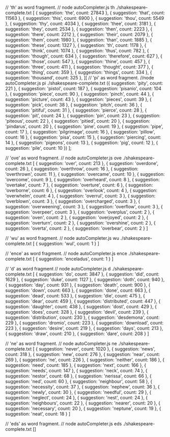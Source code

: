 // 'th' as word fragment.
// node autoCompleter.js th ./shakespeare-complete.txt
[
  { suggestion: 'the', count: 27843 },
  { suggestion: 'that', count: 11563 },
  { suggestion: 'this', count: 6900 },
  { suggestion: 'thou', count: 5549 },
  { suggestion: 'thy', count: 4034 },
  { suggestion: 'thee', count: 3181 },
  { suggestion: 'they', count: 2534 },
  { suggestion: 'then', count: 2223 },
  { suggestion: 'there', count: 2212 },
  { suggestion: 'their', count: 2079 },
  { suggestion: 'them', count: 1980 },
  { suggestion: 'than', count: 1885 },
  { suggestion: 'these', count: 1327 },
  { suggestion: 'th', count: 1178 },
  { suggestion: 'think', count: 1074 },
  { suggestion: 'thus', count: 782 },
  { suggestion: 'though', count: 634 },
  { suggestion: 'therefore', count: 627 },
  { suggestion: 'those', count: 547 },
  { suggestion: 'thine', count: 457 },
  { suggestion: 'three', count: 411 },
  { suggestion: 'thought', count: 377 },
  { suggestion: 'thing', count: 359 },
  { suggestion: 'things', count: 334 },
  { suggestion: 'thousand', count: 325 },
][
  // 'pi' as word fragment.
  //node autoCompleter.js pi ./shakespeare-complete.txt
  ({ suggestion: 'pity', count: 221 },
  { suggestion: 'pistol', count: 187 },
  { suggestion: 'pisanio', count: 104 },
  { suggestion: 'piece', count: 90 },
  { suggestion: 'pinch', count: 44 },
  { suggestion: 'picture', count: 43 },
  { suggestion: 'pieces', count: 39 },
  { suggestion: 'pick', count: 38 },
  { suggestion: 'pitch', count: 36 },
  { suggestion: 'pitiful', count: 31 },
  { suggestion: 'pierce', count: 28 },
  { suggestion: 'pit', count: 24 },
  { suggestion: 'pin', count: 23 },
  { suggestion: 'piteous', count: 22 },
  { suggestion: 'pitied', count: 20 },
  { suggestion: 'pindarus', count: 20 },
  { suggestion: 'pine', count: 19 },
  { suggestion: 'pipe', count: 17 },
  { suggestion: 'pilgrimage', count: 16 },
  { suggestion: 'pillow', count: 16 },
  { suggestion: 'pisa', count: 15 },
  { suggestion: 'piercing', count: 14 },
  { suggestion: 'pigeons', count: 13 },
  { suggestion: 'pig', count: 12 },
  { suggestion: 'pile', count: 10 })
];

// 'ove' as word fragment.
// node autoCompleter.js ove ./shakespeare-complete.txt 
[ { suggestion: 'over', count: 213 },
  { suggestion: 'overdone', count: 26 },
  { suggestion: 'overthrow', count: 16 },
  { suggestion: 'overthrown', count: 11 },
  { suggestion: 'overcame', count: 10 },
  { suggestion: 'overcome', count: 9 },
  { suggestion: 'overheard', count: 8 },
  { suggestion: 'overtake', count: 7 },
  { suggestion: 'overture', count: 6 },
  { suggestion: 'overborne', count: 6 },
  { suggestion: 'overlook', count: 4 },
  { suggestion: 'overwhelm', count: 4 },
  { suggestion: 'overrul', count: 3 },
  { suggestion: 'overblown', count: 3 },
  { suggestion: 'overcharged', count: 3 },
  { suggestion: 'overweening', count: 3 },
  { suggestion: 'overflow', count: 3 },
  { suggestion: 'overpeer', count: 3 },
  { suggestion: 'overplus', count: 2 },
  { suggestion: 'oven', count: 2 },
  { suggestion: 'overjoyed', count: 2 },
  { suggestion: 'overturn', count: 2 },
  { suggestion: 'overshine', count: 2 },
  { suggestion: 'overta', count: 2 },
  { suggestion: 'overbear', count: 2 } ]

// 'wu' as word fragment.
// node autoCompleter.js wu ./shakespeare-complete.txt 
[ { suggestion: 'wul', count: 1 } ]

// 'ence' as word fragment.
// node autoCompleter.js ence ./shakespeare-complete.txt 
[ { suggestion: 'enceladus', count: 1 } ]

// 'd' as word fragment
// node autoCompleter.js d ./shakespeare-complete.txt 
[ { suggestion: 'do', count: 3847 },
  { suggestion: 'did', count: 1629 },
  { suggestion: 'duke', count: 1127 },
  { suggestion: 'doth', count: 940 },
  { suggestion: 'day', count: 931 },
  { suggestion: 'death', count: 900 },
  { suggestion: 'down', count: 663 },
  { suggestion: 'done', count: 663 },
  { suggestion: 'dead', count: 533 },
  { suggestion: 'die', count: 475 },
  { suggestion: 'dear', count: 459 },
  { suggestion: 'distributed', count: 447 },
  { suggestion: 'daughter', count: 438 },
  { suggestion: 'dost', count: 429 },
  { suggestion: 'does', count: 328 },
  { suggestion: 'devil', count: 239 },
  { suggestion: 'distribution', count: 230 },
  { suggestion: 'desdemona', count: 229 },
  { suggestion: 'dromio', count: 223 },
  { suggestion: 'download', count: 223 },
  { suggestion: 'desire', count: 219 },
  { suggestion: 'days', count: 213 },
  { suggestion: 'draw', count: 210 },
  { suggestion: 'dare', count: 208 } ]

// 'ne' as word fragment.
// node autoCompleter.js ne ./shakespeare-complete.txt 
[ { suggestion: 'never', count: 1020 },
  { suggestion: 'news', count: 318 },
  { suggestion: 'new', count: 276 },
  { suggestion: 'near', count: 269 },
  { suggestion: 'ne', count: 226 },
  { suggestion: 'neither', count: 186 },
  { suggestion: 'need', count: 185 },
  { suggestion: 'next', count: 166 },
  { suggestion: 'needs', count: 147 },
  { suggestion: 'neck', count: 74 },
  { suggestion: 'nestor', count: 68 },
  { suggestion: 'nerissa', count: 66 },
  { suggestion: 'ned', count: 60 },
  { suggestion: 'neighbour', count: 58 },
  { suggestion: 'necessity', count: 37 },
  { suggestion: 'nephew', count: 36 },
  { suggestion: 'newly', count: 30 },
  { suggestion: 'needful', count: 29 },
  { suggestion: 'neglect', count: 24 },
  { suggestion: 'nest', count: 24 },
  { suggestion: 'neighbours', count: 22 },
  { suggestion: 'nearer', count: 20 },
  { suggestion: 'necessary', count: 20 },
  { suggestion: 'neptune', count: 19 },
  { suggestion: 'neat', count: 18 } ]

// 'eds' as word fragment.
// node autoCompleter.js eds ./shakespeare-complete.txt 
[]